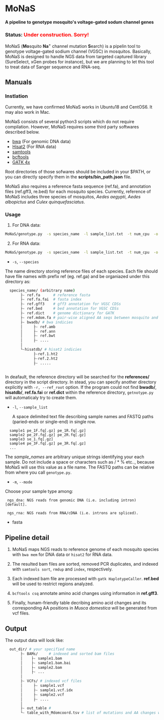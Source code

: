 
MoNaS 
======
**A pipeline to genotype mosquito's voltage-gated sodum channel genes**
### Status: <font color="Red">Under construction. Sorry!</font>

MoNaS (**Mo**squito **Na**<sup>+</sup> channel mutation **S**earch) is a pipelin tool to genotype
voltage-gated sodium channel (VGSC) in mosquitos.
 Basically, MoNaS is designed to
handle NGS data from targeted captured library (SureSelect, xGen probes for instance), but we are planning to let this
tool to treat data of Sanger sequence and RNA-seq.

Manuals
-------

### Instlation

Currently, we have confirmed MoNaS works in Ubuntu18 and CentOS6. It may also work in Mac. 

MoNaS consists of several python3 scripts which do not require compilation.
However, MoNaS requires some third party softwares described below.
- [bwa](https://github.com/lh3/bwa) (For genomic DNA data)
- [Hisat2](https://ccb.jhu.edu/software/hisat2/index.shtml) (For RNA data)
- [samtools](http://www.htslib.org/)
- [bcftools](http://www.htslib.org/)
- [GATK 4x](https://software.broadinstitute.org/gatk/)

Root directories of those sofwares should be included in your $PATH, or you can directly
specify them in the **scripts/bin_path.json** file.

MoNaS also requires a reference fasta sequence (ref.fa), and annotation files (ref.gff3, re.bed) 
for each mosquito species. Currently, reference of MoNaS includes three species of mosquitos, *Aedes aegypti*, 
*Aedes albopictus* and *Culex quinquefasciatus*. 

### Usage

1. For DNA data: 
```bash
MoNaS/genotype.py  -s species_name  -l sample_list.txt  -t num_cpu  -o out_dir
```

2. For RNA data:
```bash
MoNaS/genotype.py  -s species_name  -l sample_list.txt  -t num_cpu  -o out_dir -m ngs_rna
```

- `-s`, `--species`
  
The name directory storing reference files of each species. Each file should have file names with prefix ref (eg. ref.ga) and be
organiazed under this directory as:

```bash
  species_name/ (arbitrary name)
       ├- ref.fa      # reference fasta
       ├- ref.fa.fai  # fasta index
       ├- ref.gff3    # gff3 annotation for VGSC CDSs
       ├- ref.bed     # bed annotation for VGSC CDSs
       ├- ref.dict    # genome dictionary for GATK
       ├- ref.mdom.fa # pair-wise aligned AA seqs between mosquito and house-fly (genbank_id: AAB47604)
       ├- bwadb/ # bwa indicies
       │     ├- ref.amb
       │     ├- ref.ann
       │     ├- ref.bwt
       │     ├- ....
       │     
       └-hisatdb/ # hisat2 indicies
             ├-ref.1.ht2
             ├-ref.2.ht2
             ├- .....
             
```
In deafault, the reference directory will be searched for the **references/** directory in the script directory. In stead, 
you can specify another directory explicitly with `-r, --ref_root` option. If the program could not find
**bwadb/**, **hisatdb/**, **ref.fa.fai** or **ref.dict** within the reference directory, `getnotype.py` will automaticaly 
try to create them.


- `-l`, `--sample_list`

  A space delimited text file describing sample names and FASTQ paths (paried-ends or single-end) in single row.

```
  sample1 pe_1F.fq[.gz] pe_1R.fq[.gz]
  sample2 pe_2F.fq[.gz] pe_2R.fq[.gz]
  sample3 se_1.fq[.gz]
  sample4 pe_3F.fq[.gz] pe_3R.fq[.gz]
  ...            
```

The *sample_names* are arbitrary unique strings identifying your each sample. Do not include a space or characters such as / * \% etc.., because MoNaS will use this value as a file name. The FASTQ paths can be relative from where you call `genotype.py`.

- `-m`, `--mode`

Choose your sample type among:

     ngs_dna: NGS reads from genomic DNA (i.e. including intron) [default].
 
     ngs_rna: NGS reads from RNA/cDNA (i.e. introns are spliced).

- fasta



Pipeline detail
--------------

1. MoNaS maps NGS reads to reference genome of each mosquito species with `bwa mem` for DNA data or `hisat2` for RNA data.

1. The resulted bam files are sorted, removed PCR duplicates, and indexed with `samtools sort`, `rmdup` and `index`, respectively. 

1. Each indexed bam file are processed with `gatk HaplotypeCaller`. **ref.bed** will be used to restrict regions analyzed.  

1. `bcftools csq` annotate amino acid changes using information in **ref.gff3**.

1. Finally, hunam-friendly table decribing amino acid changes and its corresponding AA positions in *Musca domestica* will be
generated from vcf files.

Output
------
The output data will look like:

```bash
  out_dir/ # your specified name
       ├- BAMs/     # indexed and sorted bam files
       │    ├- sample1.bam
       │    ├- sample1.bam.bai
       │    ├- sample2.bam
       │    ├- ...
       │
       ├- VCFs/ # indexed vcf files
       │     ├- sample1.vcf
       │     ├- sample1.vcf.idx
       │     ├- sample2.vcf
       │     ├- ....
       │     
       ├- out_table # 
       └- table_with_Mdomcoord.tsv # list of mutations and AA changes with M. domestica AA number
            
```


